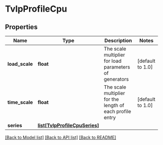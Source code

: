 # TvlpProfileCpu

## Properties
Name | Type | Description | Notes
------------ | ------------- | ------------- | -------------
**load_scale** | **float** | The scale multiplier for load parameters of generators | [default to 1.0]
**time_scale** | **float** | The scale multiplier for the length of each profile entry | [default to 1.0]
**series** | [**list[TvlpProfileCpuSeries]**](TvlpProfileCpuSeries.md) |  | 

[[Back to Model list]](../README.md#documentation-for-models) [[Back to API list]](../README.md#documentation-for-api-endpoints) [[Back to README]](../README.md)


